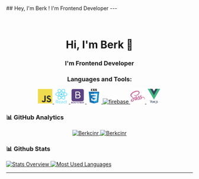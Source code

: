 <br/>
<br/>
## Hey, I'm Berk ! I'm Frontend Developer
---
<br/><br/><br/>
<h1 align="center">Hi, I'm Berk 👋</h1>
<h3 align="center"> I'm Frontend Developer</h3>

<h3  align="center">Languages and Tools:</h3>
<p  align="center">  <a href="https://www.javascript.com" target="_blank"> <img src="https://raw.githubusercontent.com/devicons/devicon/master/icons/javascript/javascript-original.svg" alt="javascript" width="40" height="40"/> </a> <a href="https://reactjs.org/" target="_blank"> <img src="https://raw.githubusercontent.com/devicons/devicon/master/icons/react/react-original-wordmark.svg" alt="react" width="40" height="40"/> </a> <a href="https://getbootstrap.com" target="_blank"> <img src="https://raw.githubusercontent.com/devicons/devicon/master/icons/bootstrap/bootstrap-plain-wordmark.svg" alt="bootstrap" width="40" height="40"/> </a> <a href="https://www.w3schools.com/css/" target="_blank"> <img src="https://raw.githubusercontent.com/devicons/devicon/master/icons/css3/css3-original-wordmark.svg" alt="css3" width="40" height="40"/> </a> <a href="https://firebase.google.com/" target="_blank"> <img src="https://www.vectorlogo.zone/logos/firebase/firebase-icon.svg" alt="firebase" width="40" height="40"/> </a>  <a href="https://sass-lang.com" target="_blank"> <img src="https://raw.githubusercontent.com/devicons/devicon/master/icons/sass/sass-original.svg" alt="sass" width="40" height="40"/> </a> <a href="https://vuejs.org/" target="_blank"> <img src="https://raw.githubusercontent.com/devicons/devicon/master/icons/vuejs/vuejs-original-wordmark.svg" alt="vuejs" width="40" height="40"/> </a> </p>




### 📊 GitHub Analytics
<p align="center">
<a href="https://github.com/ercumentlacin">
  <img height="180em" align="center" src="https://github-readme-stats.vercel.app/api?username=Berkcinr&show_icons=true&locale=en&theme=algolia&include_all_commits=true&count_private=true" alt="Berkcinr"/>
  <img height="180em" align="center" src="https://github-readme-stats.vercel.app/api/top-langs?username=Berkcinr&show_icons=true&locale=en&layout=compact&langs_count=8&theme=algolia" alt="Berkcinr"/>

</a>
</p>

### 📊 Github Stats
<a href='https://github.com/Berkcinr/github-stats-transparent'>
  
![Stats Overview](https://raw.githubusercontent.com/Berkcinr/github-stats-transparent/output/generated/overview.svg)
![Most Used Languages](https://raw.githubusercontent.com/Berkcinr/github-stats-transparent/output/generated/languages.svg)
</a>
<br>

----


